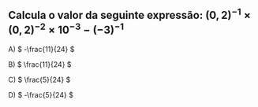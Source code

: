 ## Calcula o valor da seguinte expressão: $(0,2)^{-1}\times (0,2)^{-2}\times 10^{-3}-(-3)^{-1}$

A) $ -\frac{11}{24} $

B) $ \frac{11}{24} $

C) $ \frac{5}{24} $

D) $ -\frac{5}{24} $

